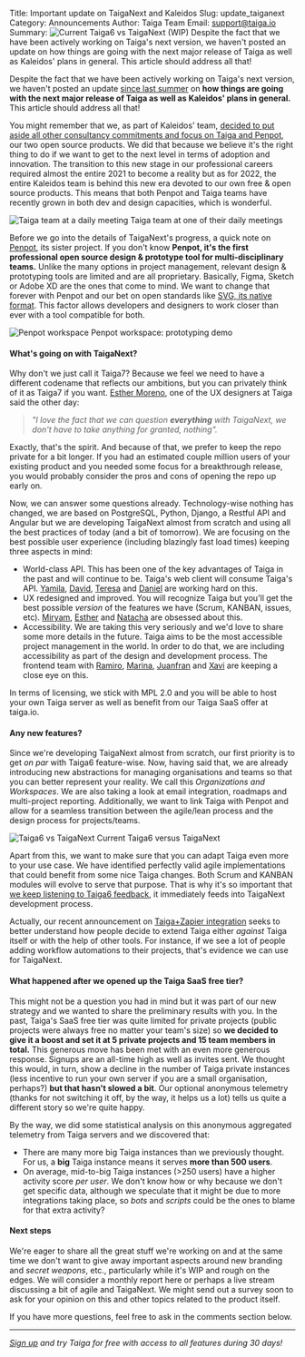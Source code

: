 Title: Important update on TaigaNext and Kaleidos
Slug: update_taiganext 
Category: Announcements
Author: Taiga Team
Email: support@taiga.io
Summary: ![Current Taiga6 vs TaigaNext (WIP)](/images/2022-01-26_update_taiganext/taiga6-taiganext.jpg) Despite the fact that we have been actively working on Taiga's next version, we haven't posted an update on how things are going with the next major release of Taiga as well as Kaleidos' plans in general. This article should address all that!


Despite the fact that we have been actively working on Taiga's next version, we haven't posted an update [since last summer](https://blog.taiga.io/announcing_taiganext.html) on **how things are going with the next major release of Taiga as well as Kaleidos' plans in general.** This article should address all that!

You might remember that we, as part of Kaleidos' team, [decided to put aside all other consultancy commitments and focus on Taiga and Penpot](https://blog.kaleidos.net/Taiga-and-Penpot-lead-our-new-chapter-at-Kaleidos/), our two open source products. We did that because we believe it's the right thing to do if we want to get to the next level in terms of adoption and innovation. The transition to this new stage in our professional careers required almost the entire 2021 to become a reality but as for 2022, the entire Kaleidos team is behind this new era devoted to our own free & open source products. This means that both Penpot and Taiga teams have recently grown in both dev and design capacities, which is wonderful.

![Taiga team at a daily meeting](/images/2022-01-26_update_taiganext/Taiga_team_daily.jpg)
Taiga team at one of their daily meetings 

Before we go into the details of TaigaNext's progress, a quick note on [Penpot](https://penpot.app), its sister project. If you don't know **Penpot, it's the first professional open source design & prototype tool for multi-disciplinary teams.** Unlike the many options in project management, relevant design & prototyping tools are limited and are all proprietary. Basically, Figma, Sketch or Adobe XD are the ones that come to mind. We want to change that forever with Penpot and our bet on open standards like [SVG, its native format](https://help.penpot.app/faqs/). This factor allows developers and designers to work closer than ever with a tool compatible for both.

![Penpot workspace](/images/2022-01-26_update_taiganext/Penpot_flows_demo.jpg)
Penpot workspace: prototyping demo 

#### What's going on with TaigaNext?

Why don't we just call it Taiga7? Because we feel we need to have a different codename that reflects our ambitions, but you can privately think of it as Taiga7 if you want. [Esther Moreno](https://kaleidos.net/kaleiders/720B34), one of the UX designers at Taiga said the other day: 

>*"I love the fact that we can question **everything** with TaigaNext, we don't have to take anything for granted, nothing".* 

Exactly, that's the spirit. And because of that, we prefer to keep the repo private for a bit longer. If you had an estimated couple million users of your existing product and you needed some focus for a breakthrough release, you would probably consider the pros and cons of opening the repo up early on. 

Now, we can answer some questions already. Technology-wise nothing has changed, we are based on PostgreSQL, Python, Django, a Restful API and Angular but we are developing TaigaNext almost from scratch and using all the best practices of today (and a bit of tomorrow). We are focusing on the best possible user experience (including blazingly fast load times) keeping three aspects in mind:

- World-class API. This has been one of the key advantages of Taiga in the past and will continue to be. Taiga's web client will consume Taiga's API. [Yamila](https://kaleidos.net/kaleiders/D70A53), [David](https://kaleidos.net/kaleiders/FFF8E7), [Teresa](https://kaleidos.net/kaleiders/0F0F0F) and [Daniel](https://kaleidos.net/kaleiders/71A6D2) are working hard on this.
- UX redesigned and improved. You will recognize Taiga but you'll get the best possible *version* of the features we have (Scrum, KANBAN, issues, etc). [Miryam](https://kaleidos.net/kaleiders/32BDA0), [Esther](https://kaleidos.net/kaleiders/720B34) and [Natacha](https://kaleidos.net/kaleiders/492858) are obsessed about this.
- Accessibility. We are taking this very seriously and we'd love to share some more details in the future. Taiga aims to be the most accessible project management in the world. In order to do that, we are including accessibility as part of the design and development process. The frontend team with [Ramiro](https://kaleidos.net/kaleiders/E32841), [Marina](https://kaleidos.net/kaleiders/FF8A80), [Juanfran](https://kaleidos.net/kaleiders/40826D) and [Xavi](https://kaleidos.net/kaleiders/CC0000) are keeping a close eye on this.

In terms of licensing, we stick with MPL 2.0 and you will be able to host your own Taiga server as well as benefit from our Taiga SaaS offer at taiga.io.

#### Any new features?

Since we're developing TaigaNext almost from scratch, our first priority is to get *on par* with Taiga6 feature-wise. Now, having said that, we are already introducing new abstractions for managing organisations and teams so that you can better represent your reality. We call this *Organizations and Workspaces*. We are also taking a look at email integration, roadmaps and multi-project reporting. Additionally, we want to link Taiga with Penpot and allow for a seamless transition between the agile/lean process and the design process for projects/teams.

![Taiga6 vs TaigaNext](/images/2022-01-26_update_taiganext/taiga6-taiganext.jpg)
Current Taiga6 versus TaigaNext

Apart from this, we want to make sure that you can adapt Taiga even more to your use case. We have identified perfectly valid agile implementations that could benefit from some nice Taiga changes. Both Scrum and KANBAN modules will evolve to serve that purpose. That is why it's so important that [we keep listening to Taiga6 feedback](https://resources.taiga.io/extend/how-can-i-contribute/), it immediately feeds into TaigaNext development process.

Actually, our recent announcement on [Taiga+Zapier integration](https://resources.taiga.io/extend/zapier/) seeks to better understand how people decide to extend Taiga either *against* Taiga itself or with the help of other tools. For instance, if we see a lot of people adding workflow automations to their projects, that's evidence we can use for TaigaNext.

#### What happened after we opened up the Taiga SaaS free tier?

This might not be a question you had in mind but it was part of our new strategy and we wanted to share the preliminary results with you. In the past, Taiga's SaaS free tier was quite limited for private projects (public projects were always free no matter your team's size) so **we decided to give it a boost and set it at 5 private projects and 15 team members in total.** This generous move has been met with an even more generous response. Signups are an all-time high as well as invites sent. We thought this would, in turn, show a decline in the number of Taiga private instances (less incentive to run your own server if you are a small organisation, perhaps?) **but that hasn't slowed a bit**. Our optional anonymous telemetry (thanks for not switching it off, by the way, it helps us a lot) tells us quite a different story so we're quite happy.

By the way, we did some statistical analysis on this anonymous aggregated telemetry from Taiga servers and we discovered that:

- There are many more big Taiga instances than we previously thought. For us, a **big** Taiga instance means it serves **more than 500 users**.
- On average, mid-to-big Taiga instances (>250 users) have a higher activity score *per user*. We don't know how or why because we don't get specific data, although we speculate that it might be due to more integrations taking place, so *bots* and *scripts* could be the ones to blame for that extra activity?

#### Next steps

We're eager to share all the great stuff we're working on and at the same time we don't want to give away important aspects around new branding and *secret weapons*, etc., particularly while it's WIP and rough on the edges. We will consider a monthly report here or perhaps a live stream discussing a bit of agile and TaigaNext. We might send out a survey soon to ask for your opinion on this and other topics related to the product itself.

If you have more questions, feel free to ask in the comments section below. 

---

*[Sign up](https://www.taiga.io/trialsignup?hash=d95e930f99866fac03e5555f9634588e&landing_source=homepage&IP=77.229.149.140&_landing_hash=b192ae461649b7e7d078&_landing_version=nO0qRtWrDpRLjjIqj.9ZM9KYScWUZ2GS) and try Taiga for free with access to all features during 30 days!*
